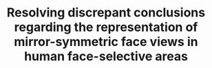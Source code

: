 ---
title: "Resolving discrepant conclusions regarding the representation of mirror-symmetric face views in human face-selective areas"
project_id: 
conf_date: 2023-11-01
conference_id: "SFN_2023"
presenters:
   - fernando_ramírez
   - javier_gonzalez-castillo
   - peter_bandettini
summary: "<p>Viewpoint invariant face recognition is a remarkable feat of the primate visual system. Traditional theories hold that viewpoint is coded by view-selective mechanisms at early visual processing stages and representations become gradually tolerant to viewpoint changes in higher-level visual areas. Newer theories, based on single-neuron monkey electrophysiological recordings, suggest a three-step architecture revealing a sharp transition from a view-tuned to a mirror-symmetric representation before achieving viewpoint invariance at the highest level of the hierarchy. Consistent with traditional theories, human studies combining neuroimaging and multivariate pattern analysis have provided evidence of view-selectivity in early visual cortex. However, contradictory results have been reported in higher-level visual areas regarding the existence in humans of a mirror-symmetric processing stage.<br />
We recently proposed a unifying network model for these observations [Revsine, Gonzalez-Castillo, Merriam, Bandettini, and Ramírez, 2023. BioRxiv, DOI: 10.1101/2023.02.08.527219]. The model shows that low-level feature imbalances among images of lateral and frontal face views would lead to artefactual observations of mirror symmetry at levels of the visual hierarchy where neuronal receptive fields are large and span both visual hemifields. These artefacts emerge gradually along the visual hierarchy and manifest when the Euclidean distance is used as measure of dissimilarity among brain patterns, or the correlation distance is used instead but computed on mean-centered data. Mirror symmetry is not observed with the correlation distance if computed on uncentered data. Here, we provide empirical evidence in support of the predictions made by our model. We conducted pattern analyses of functional MRI data from early visual cortex, lateral occipital cortex, and the occipital and fusiform face areas [from study by Ramírez, Cichy, Allefeld and Haynes, 2014. The neural code for face orientation in the human fusiform face area. J Neurosci. 34:12155-67]. As predicted, we found no mirror symmetry when relying on the correlation distance on uncentered data. We also observed a gradual increase of mirror-symmetry as a function of the location of a brain area along the ventral stream when relying on the Euclidean distance or when the correlation distance was computed on mean-centered data. These observations suggest that reports of mirror-symmetry in humans are an artefact due to signal imbalances across conditions, and call attention to the influence of common analysis choices on inferences about neural coding based on pattern analyses of neuroimaging data.</p>"
file: /assets/presentations/
filename: 
layout: presentation
---